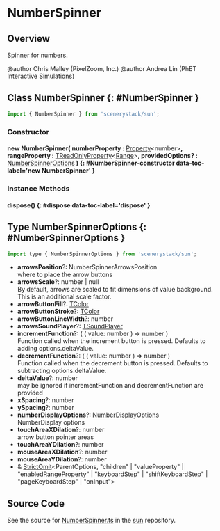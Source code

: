 # NumberSpinner

## Overview

Spinner for numbers.

@author Chris Malley (PixelZoom, Inc.)
@author Andrea Lin (PhET Interactive Simulations)

## Class NumberSpinner {: #NumberSpinner }


```js
import { NumberSpinner } from 'scenerystack/sun';
```
### Constructor

#### new NumberSpinner( numberProperty : <span style="font-weight: 400;">[Property](../axon/Property.md)&lt;<span style="color: hsla(calc(var(--md-hue) + 180deg),80%,40%,1);">number</span>&gt;</span>, rangeProperty : <span style="font-weight: 400;">[TReadOnlyProperty](../axon/TReadOnlyProperty.md)&lt;[Range](../dot/Range.md)&gt;</span>, providedOptions? : <span style="font-weight: 400;">[NumberSpinnerOptions](../sun/NumberSpinner.md#NumberSpinnerOptions)</span> ) {: #NumberSpinner-constructor data-toc-label='new NumberSpinner' }

### Instance Methods

#### dispose() {: #dispose data-toc-label='dispose' }



## Type NumberSpinnerOptions {: #NumberSpinnerOptions }


```js
import type { NumberSpinnerOptions } from 'scenerystack/sun';
```


- **arrowsPosition**?: NumberSpinnerArrowsPosition
<br>  where to place the arrow buttons
- **arrowsScale**?: <span style="color: hsla(calc(var(--md-hue) + 180deg),80%,40%,1);">number</span> | <span style="color: hsla(calc(var(--md-hue) + 180deg),80%,40%,1);">null</span>
<br>  By default, arrows are scaled to fit dimensions of value background. This is an additional scale factor.
- **arrowButtonFill**?: [TColor](../scenery/TColor.md)
- **arrowButtonStroke**?: [TColor](../scenery/TColor.md)
- **arrowButtonLineWidth**?: <span style="color: hsla(calc(var(--md-hue) + 180deg),80%,40%,1);">number</span>
- **arrowsSoundPlayer**?: [TSoundPlayer](../tambo/TSoundPlayer.md)
- **incrementFunction**?: ( ( value: <span style="color: hsla(calc(var(--md-hue) + 180deg),80%,40%,1);">number</span> ) =&gt; <span style="color: hsla(calc(var(--md-hue) + 180deg),80%,40%,1);">number</span> )
<br>  Function called when the increment button is pressed. Defaults to adding options.deltaValue.
- **decrementFunction**?: ( ( value: <span style="color: hsla(calc(var(--md-hue) + 180deg),80%,40%,1);">number</span> ) =&gt; <span style="color: hsla(calc(var(--md-hue) + 180deg),80%,40%,1);">number</span> )
<br>  Function called when the decrement button is pressed. Defaults to subtracting options.deltaValue.
- **deltaValue**?: <span style="color: hsla(calc(var(--md-hue) + 180deg),80%,40%,1);">number</span>
<br>  may be ignored if incrementFunction and decrementFunction are provided
- **xSpacing**?: <span style="color: hsla(calc(var(--md-hue) + 180deg),80%,40%,1);">number</span>
- **ySpacing**?: <span style="color: hsla(calc(var(--md-hue) + 180deg),80%,40%,1);">number</span>
- **numberDisplayOptions**?: [NumberDisplayOptions](../scenery-phet/NumberDisplay.md#NumberDisplayOptions)
<br>  NumberDisplay options
- **touchAreaXDilation**?: <span style="color: hsla(calc(var(--md-hue) + 180deg),80%,40%,1);">number</span>
<br>  arrow button pointer areas
- **touchAreaYDilation**?: <span style="color: hsla(calc(var(--md-hue) + 180deg),80%,40%,1);">number</span>
- **mouseAreaXDilation**?: <span style="color: hsla(calc(var(--md-hue) + 180deg),80%,40%,1);">number</span>
- **mouseAreaYDilation**?: <span style="color: hsla(calc(var(--md-hue) + 180deg),80%,40%,1);">number</span>
- &amp; [StrictOmit](../phet-core/StrictOmit.md)&lt;ParentOptions, "children" | "valueProperty" | "enabledRangeProperty" | "keyboardStep" | "shiftKeyboardStep" | "pageKeyboardStep" | "onInput"&gt;




## Source Code

See the source for [NumberSpinner.ts](https://github.com/phetsims/sun/blob/main/js/NumberSpinner.ts) in the [sun](https://github.com/phetsims/sun) repository.
